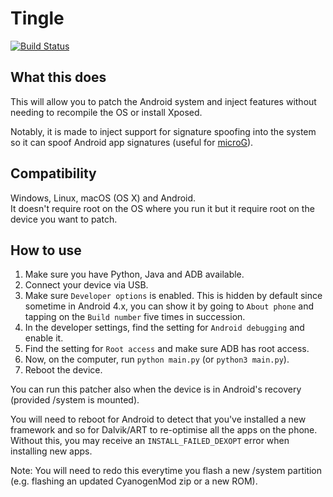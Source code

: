 # Tingle
[![Build Status](https://travis-ci.org/ale5000-git/tingle.svg?branch=master)](https://travis-ci.org/ale5000-git/tingle)

## What this does
This will allow you to patch the Android system and inject features without needing to recompile the OS or install Xposed.

Notably, it is made to inject support for signature spoofing into the system so it can spoof Android app signatures (useful for [microG](https://microg.org/)).

## Compatibility
Windows, Linux, macOS (OS X) and Android.  
It doesn't require root on the OS where you run it but it require root on the device you want to patch.

## How to use
1. Make sure you have Python, Java and ADB available.
2. Connect your device via USB.
3. Make sure `Developer options` is enabled. This is hidden by default since sometime in Android 4.x, you can show it by going to `About phone` and tapping on the `Build number` five times in succession.
4. In the developer settings, find the setting for `Android debugging` and enable it.
5. Find the setting for `Root access` and make sure ADB has root access.
6. Now, on the computer, run `python main.py` (or `python3 main.py`).
7. Reboot the device.

You can run this patcher also when the device is in Android's recovery (provided /system is mounted).

You will need to reboot for Android to detect that you've installed a new framework and so for Dalvik/ART to re-optimise all the apps on the phone. Without this, you may receive an `INSTALL_FAILED_DEXOPT` error when installing new apps.

Note: You will need to redo this everytime you flash a new /system partition (e.g. flashing an updated CyanogenMod zip or a new ROM).
